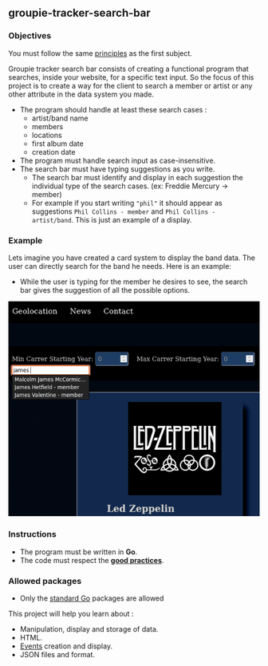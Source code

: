 ## groupie-tracker-search-bar

### Objectives

You must follow the same [principles](../README.md) as the first subject.

Groupie tracker search bar consists of creating a functional program that searches, inside your website, for a specific text input.
So the focus of this project is to create a way for the client to search a member or artist or any other attribute in the data system you made.

- The program should handle at least these search cases :
  - artist/band name
  - members
  - locations
  - first album date
  - creation date
- The program must handle search input as case-insensitive.
- The search bar must have typing suggestions as you write.
  - The search bar must identify and display in each suggestion the individual type of the search cases. (ex: Freddie Mercury -> member)
  - For example if you start writing `"phil"` it should appear as suggestions `Phil Collins - member` and `Phil Collins - artist/band`. This is just an example of a display.

### Example

Lets imagine you have created a card system to display the band data. The user can directly search for the band he needs. Here is an example:

- While the user is typing for the member he desires to see, the search bar gives the suggestion of all the possible options.

![image](searchExample.png)

### Instructions

- The program must be written in **Go**.
- The code must respect the [**good practices**](../../good-practices/README.md).

### Allowed packages

- Only the [standard Go](https://golang.org/pkg/) packages are allowed

This project will help you learn about :

- Manipulation, display and storage of data.
- HTML.
- [Events](https://developer.mozilla.org/en-US/docs/Learn/JavaScript/Building_blocks/) creation and display.
- JSON files and format.
